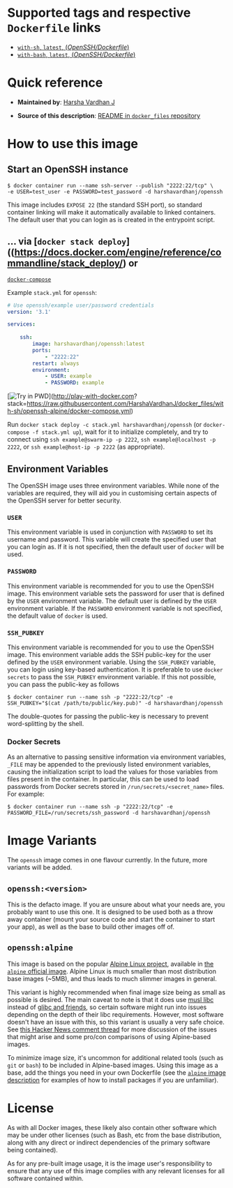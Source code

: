 # Supported tags and respective `Dockerfile` links

- 	[`with-sh`, `latest`, (*OpenSSH/Dockerfile*)](https://github.com/HarshaVardhanJ/docker_files/blob/with-sh/openssh-alpine/Dockerfile)
-	[`with-bash`, `latest`, (*OpenSSH/Dockerfile*)](https://github.com/HarshaVardhanJ/docker_files/blob/master/openssh-alpine/Dockerfile)

# Quick reference

-	**Maintained by**:
	[Harsha Vardhan J](https://github.com/HarshaVardhanJ/docker_files/master/openssh-alpine)

-	**Source of this description**:
	[README in `docker_files` repository](https://github.com/HarshaVardhanJ/docker_files/blob/master/README.md)


# How to use this image

## Start an OpenSSH instance

```console
$ docker container run --name ssh-server --publish "2222:22/tcp" \
-e USER=test_user -e PASSWORD=test_password -d harshavardhanj/openssh
```

This image includes `EXPOSE 22` (the standard SSH port), so standard container linking will make it automatically available to linked containers.
The default user that you can login as is created in the entrypoint script.

## ... via [`docker stack deploy`]((https://docs.docker.com/engine/reference/commandline/stack_deploy/) or 
[`docker-compose`](https://github.com/docker/compose)

Example `stack.yml` for `openssh`:

```yaml
# Use openssh/example user/password credentials
version: '3.1'

services:
	
	ssh:
		image: harshavardhanj/openssh:latest
		ports:
			- "2222:22"
		restart: always
		environment:
			- USER: example
			- PASSWORD: example
```

[![Try in PWD](https://github.com/play-with-docker/stacks/raw/cff22438cb4195ace27f9b15784bbb497047afa7/assets/images/button.png)](http://play-with-docker.com?
stack=https://raw.githubusercontent.com/HarshaVardhanJ/docker_files/with-sh/openssh-alpine/docker-compose.yml)

Run `docker stack deploy -c stack.yml harshavardhanj/openssh` (or `docker-compose -f stack.yml up`), wait for it to initialize completely, 
and try to connect using `ssh example@swarm-ip -p 2222`, `ssh example@localhost -p 2222`, or `ssh example@host-ip -p 2222` (as appropriate).

## Environment Variables

The OpenSSH image uses three environment variables. While none of the variables are required, they will aid you in customising certain aspects
of the OpenSSH server for better security.

### `USER`

This environment variable is used in conjunction with `PASSWORD` to set its username and password. This variable will create the specified user
that you can login as. If it is not specified, then the default user of `docker` will be used.


### `PASSWORD`

This environment variable is recommended for you to use the OpenSSH image. This environment variable sets the password for user that is defined 
by the `USER` environment variable. The default user is defined by the `USER` environment variable. If the `PASSWORD` environment variable is not
specified, the default value of `docker` is used.


### `SSH_PUBKEY`

This environment variable is recommended for you to use the OpenSSH image. This environment variable adds the SSH public-key for the user defined by
the `USER` environment variable. Using the `SSH_PUBKEY` variable, you can login using key-based authentication. It is preferable to use `docker secrets`
to pass the `SSH_PUBKEY` environment variable. If this not possible, you can pass the public-key as follows

```console
$ docker container run --name ssh -p "2222:22/tcp" -e SSH_PUBKEY="$(cat /path/to/public/key.pub)" -d harshavardhanj/openssh
```

The double-quotes for passing the public-key is necessary to prevent word-splitting by the shell.


### Docker Secrets

As an alternative to passing sensitive information via environment variables, `_FILE` may be appended to the previously listed environment variables,
causing the initialization script to load the values for those variables from files present in the container. In particular, this can be used to load 
passwords from Docker secrets stored in `/run/secrets/<secret_name>` files. For example:

```console
$ docker container run --name ssh -p "2222:22/tcp" -e PASSWORD_FILE=/run/secrets/ssh_password -d harshavardhanj/openssh
```

# Image Variants

The `openssh` image comes in one flavour currently. In the future, more variants will be added.


## `openssh:<version>`

This is the defacto image. If you are unsure about what your needs are, you probably want to use this one. It is designed to be used both as
a throw away container (mount your source code and start the container to start your app), as well as the base to build other images off of.


## `openssh:alpine`

This image is based on the popular [Alpine Linux project](http://alpinelinux.org), available in [the `alpine` official image](https://hub.docker.com/_/alpine).
Alpine Linux is much smaller than most distribution base images (~5MB), and thus leads to much slimmer images in general.

This variant is highly recommended when final image size being as small as possible is desired. The main caveat to note is that it does use 
[musl libc](http://www.musl-libc.org) instead of [glibc and friends](http://www.etalabs.net/compare_libcs.html), so certain software might run 
into issues depending on the depth of their libc requirements. However, most software doesn't have an issue with this, so this variant is usually 
a very safe choice. See [this Hacker News comment thread](https://news.ycombinator.com/item?id=10782897) for more discussion of the issues that 
might arise and some pro/con comparisons of using Alpine-based images.

To minimize image size, it's uncommon for additional related tools (such as `git` or `bash`) to be included in Alpine-based images. Using this image as a base, add the
things you need in your own Dockerfile (see the [`alpine` image description](https://hub.docker.com/_/alpine/) for examples of how to install packages if you are unfamiliar).

# License

As with all Docker images, these likely also contain other software which may be under other licenses (such as Bash, etc from the base distribution, along with any 
direct or indirect dependencies of the primary software being contained).

As for any pre-built image usage, it is the image user's responsibility to ensure that any use of this image complies with any relevant licenses for all
software contained within.
